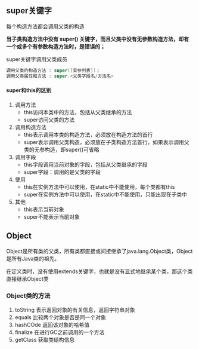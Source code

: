 ## super关键字

每个构造方法都会调用父类的构造

**当子类构造方法中没有 super() 关键字，而且父类中没有无参数构造方法，却有一个或多个有参数构造方法时，是错误的；**

super关键字调用父类成员

```java
调用父类的构造方法 : super([实参列表])；
调用父类属性和方法 : super.<父类字段名/方法名>
```

#### super和this的区别

1. 调用方法
   - this访问本类中的方法，包括从父类继承的方法
   - super访问父类的方法
2. 调用构造方法
   - this表示调用本类的构造方法，必须放在构造方法的首行
   - super表示调用父类构造，必须放在子类构造方法首行，如果表示调用父类的无参构造，即super()可省略
3. 调用字段
   - this字段调用当前对象的字段，包括从父类继承的字段
   - super字段：调用的是父类的字段
4. 使用
   - this在实例方法中可以使用，在static中不能使用，每个类都有this
   - super在实例方法中可以使用，在static中不能使用，只能出现在子类中
5. 其他
   - this表示当前对象
   - super不能表示当前对象



## Object

Object是所有类的父类，所有类都直接或间接继承了java.lang.Object类，Object是所有Java类的祖先。

在定义类时，没有使用extends关键字，也就是没有显式地继承某个类，那这个类直接继承Object类

### Object类的方法

1. toString 表示返回对象的有关信息，返回字符串对象
2. equals 比较两个对象是否是同一个对象
3. hashCOde  返回该对象的哈希值
4. finalize 在进行GC之前调用的一个方法
5. getClass 获取类结构信息
































